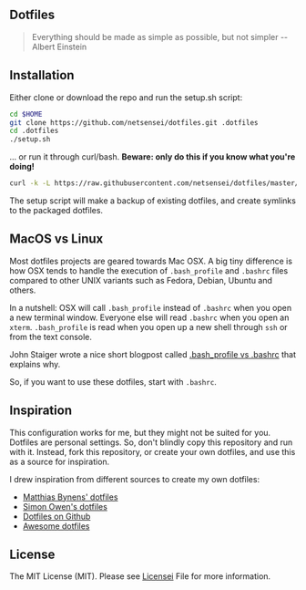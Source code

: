 ## Dotfiles

> Everything should be made as simple as possible, but not simpler
-- Albert Einstein

## Installation

Either clone or download the repo and run the setup.sh script:

```bash
cd $HOME
git clone https://github.com/netsensei/dotfiles.git .dotfiles
cd .dotfiles
./setup.sh
```
... or run it through curl/bash. **Beware: only do this if you know what you're doing!**

```bash
curl -k -L https://raw.githubusercontent.com/netsensei/dotfiles/master/setup.sh | bash
```

The setup script will make a backup of existing dotfiles, and create symlinks to the packaged dotfiles.

## MacOS vs Linux

Most dotfiles projects are geared towards Mac OSX. A big tiny difference is how
OSX tends to handle the execution of `.bash_profile` and `.bashrc` files compared to 
other UNIX variants such as Fedora, Debian, Ubuntu and others.

In a nutshell: OSX will call `.bash_profile` instead of `.bashrc` when you open a new terminal window. Everyone else will read `.bashrc` when you open an `xterm`. `.bash_profile` is read when you open up a new shell through `ssh` or from the text console.

John Staiger wrote a nice short blogpost called [.bash_profile vs .bashrc](http://www.joshstaiger.org/archives/2005/07/bash_profile_vs.html) that explains why.

So, if you want to use these dotfiles, start with `.bashrc`.

## Inspiration

This configuration works for me, but they might not be suited for you. Dotfiles 
are personal settings. So, don't blindly copy this repository and run with it.
Instead, fork this repository, or create your own dotfiles, and use this as a source
for inspiration.

I drew inspiration from different sources to create my own dotfiles:

* [Matthias Bynens' dotfiles](https://github.com/mathiasbynens/dotfiles)
* [Simon Owen's dotfiles](https://github.com/s10wen/dotfiles)
* [Dotfiles on Github](https://dotfiles.github.io/)
* [Awesome dotfiles](https://github.com/webpro/awesome-dotfiles)

## License

The MIT License (MIT). Please see [Licensei](LICENSE.md) File for more information.
